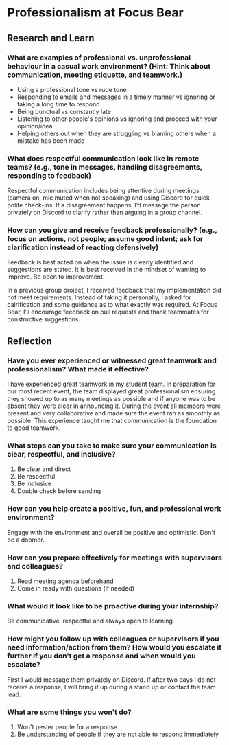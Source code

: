 # Professionalism at Focus Bear
## Research and Learn
### What are examples of professional vs. unprofessional behaviour in a casual work environment? (Hint: Think about communication, meeting etiquette, and teamwork.)
- Using a professional tone vs rude tone
- Responding to emails and messages in a timely manner vs ignoring or taking a long time to respond
- Being punctual vs constantly late
- Listening to other people's opinions vs ignoring and proceed with your opinion/idea
- Helping others out when they are struggling vs blaming others when a mistake has been made

### What does respectful communication look like in remote teams? (e.g., tone in messages, handling disagreements, responding to feedback)
Respectful communication includes being attentive during meetings (camera on, mic muted when not speaking) and using Discord for quick, polite check-ins. If a disagreement happens, I’d message the person privately on Discord to clarify rather than arguing in a group channel.

### How can you give and receive feedback professionally? (e.g., focus on actions, not people; assume good intent; ask for clarification instead of reacting defensively)
Feedback is best acted on when the issue is clearly identified and suggestions are stated.
It is best received in the mindset of wanting to improve. Be open to improvement.

In a previous group project, I received feedback that my implementation did not meet requirements. Instead of taking it personally, I asked for calrification and some guidance as to what exactly was required. At Focus Bear, I’ll encourage feedback on pull requests and thank teammates for constructive suggestions.

## Reflection
### Have you ever experienced or witnessed great teamwork and professionalism? What made it effective?
I have experienced great teamwork in my student team. In preparation for our most recent event, the team displayed great professionalism ensuring they showed up to as many meetings as possible and if anyone was to be absent they were clear in announcing it. During the event all members were present and very collaborative and made sure the event ran as smoothly as possible. This experience taught me that communication is the foundation to good teamwork.

### What steps can you take to make sure your communication is clear, respectful, and inclusive?
1. Be clear and direct
2. Be respectful
3. Be inclusive
4. Double check before sending

### How can you help create a positive, fun, and professional work environment?
Engage with the environment and overall be positive and optimistic. Don't be a doomer.

### How can you prepare effectively for meetings with supervisors and colleagues?
1. Read meeting agenda beforehand
2. Come in ready with questions (if needed)

### What would it look like to be proactive during your internship?
Be communicative, respectful and always open to learning.

### How might you follow up with colleagues or supervisors if you need information/action from them? How would you escalate it further if you don't get a response and when would you escalate?
First I would message them privately on Discord. If after two days I do not receive a response, I will bring it up during a stand up or contact the team lead.

### What are some things you won't do?
1. Won't pester people for a response
2. Be understanding of people if they are not able to respond immediately